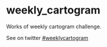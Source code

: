 # weekly_cartogram
Works of weekly cartogram challenge.

See on twitter [#weeklycartogram](https://twitter.com/hashtag/weeklycartogram?src=hashtag_click)
